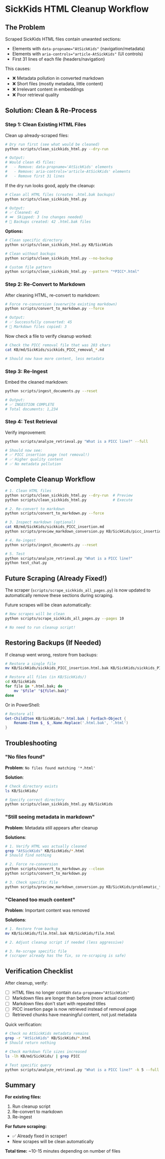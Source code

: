 # SickKids HTML Cleanup Workflow

## The Problem

Scraped SickKids HTML files contain unwanted sections:

- Elements with `data-propname="AtSickKids"` (navigation/metadata)
- Elements with `aria-controls="article-AtSickKids"` (UI controls)
- First 31 lines of each file (headers/navigation)

This causes:

- ❌ Metadata pollution in converted markdown
- ❌ Short files (mostly metadata, little content)
- ❌ Irrelevant content in embeddings
- ❌ Poor retrieval quality

## Solution: Clean & Re-Process

### Step 1: Clean Existing HTML Files

Clean up already-scraped files:

```bash
# Dry run first (see what would be cleaned)
python scripts/clean_sickkids_html.py --dry-run

# Output:
# Would clean 45 files:
#   - Remove: data-propname='AtSickKids' elements
#   - Remove: aria-controls='article-AtSickKids' elements
#   - Remove first 31 lines
```

If the dry run looks good, apply the cleanup:

```bash
# Clean all HTML files (creates .html.bak backups)
python scripts/clean_sickkids_html.py

# Output:
# ✅ Cleaned: 42
# ⏭️  Skipped: 3 (no changes needed)
# 💾 Backups created: 42 .html.bak files
```

**Options:**

```bash
# Clean specific directory
python scripts/clean_sickkids_html.py KB/SickKids

# Clean without backups
python scripts/clean_sickkids_html.py --no-backup

# Custom file pattern
python scripts/clean_sickkids_html.py --pattern "*PICC*.html"
```

### Step 2: Re-Convert to Markdown

After cleaning HTML, re-convert to markdown:

```bash
# Force re-conversion (overwrite existing markdown)
python scripts/convert_to_markdown.py --force

# Output:
# ✅ Successfully converted: 45
# 📄 Markdown files copied: 3
```

Now check a file to verify cleanup worked:

```bash
# Check the PICC removal file that was 203 chars
cat KB/md/SickKids/sickkids_PICC_removal_*.md

# Should now have more content, less metadata
```

### Step 3: Re-Ingest

Embed the cleaned markdown:

```bash
python scripts/ingest_documents.py --reset

# Output:
# ✅ INGESTION COMPLETE
# Total documents: 1,234
```

### Step 4: Test Retrieval

Verify improvement:

```bash
python scripts/analyze_retrieval.py "What is a PICC line?" --full

# Should now see:
# ✅ PICC insertion page (not removal!)
# ✅ Higher quality content
# ✅ No metadata pollution
```

## Complete Cleanup Workflow

```bash
# 1. Clean HTML files
python scripts/clean_sickkids_html.py --dry-run  # Preview
python scripts/clean_sickkids_html.py            # Execute

# 2. Re-convert to markdown
python scripts/convert_to_markdown.py --force

# 3. Inspect markdown (optional)
cat KB/md/SickKids/sickkids_PICC_insertion.md
python scripts/preview_markdown_conversion.py KB/SickKids/picc_insertion.html

# 4. Re-ingest
python scripts/ingest_documents.py --reset

# 5. Test
python scripts/analyze_retrieval.py "What is a PICC line?"
python test_chat.py
```

## Future Scraping (Already Fixed!)

The scraper (`scripts/scrape_sickkids_all_pages.py`) is now updated to automatically remove these sections during scraping.

Future scrapes will be clean automatically:

```bash
# New scrapes will be clean
python scripts/scrape_sickkids_all_pages.py --pages 10

# No need to run cleanup script!
```

## Restoring Backups (If Needed)

If cleanup went wrong, restore from backups:

```bash
# Restore a single file
mv KB/SickKids/sickkids_PICC_insertion.html.bak KB/SickKids/sickkids_PICC_insertion.html

# Restore all files (in KB/SickKids/)
cd KB/SickKids
for file in *.html.bak; do
    mv "$file" "${file%.bak}"
done
```

Or in PowerShell:

```powershell
# Restore all
Get-ChildItem KB/SickKids/*.html.bak | ForEach-Object {
    Rename-Item $_ $_.Name.Replace('.html.bak', '.html')
}
```

## Troubleshooting

### "No files found"

**Problem**: `No files found matching '*.html'`

**Solution**:

```bash
# Check directory exists
ls KB/SickKids/

# Specify correct directory
python scripts/clean_sickkids_html.py KB/SickKids
```

### "Still seeing metadata in markdown"

**Problem**: Metadata still appears after cleanup

**Solutions**:

```bash
# 1. Verify HTML was actually cleaned
grep "AtSickKids" KB/SickKids/*.html
# Should find nothing

# 2. Force re-conversion
python scripts/convert_to_markdown.py --clean
python scripts/convert_to_markdown.py

# 3. Check specific file
python scripts/preview_markdown_conversion.py KB/SickKids/problematic_file.html
```

### "Cleaned too much content"

**Problem**: Important content was removed

**Solutions**:

```bash
# 1. Restore from backup
mv KB/SickKids/file.html.bak KB/SickKids/file.html

# 2. Adjust cleanup script if needed (less aggressive)

# 3. Re-scrape specific file
# (scraper already has the fix, so re-scraping is safe)
```

## Verification Checklist

After cleanup, verify:

- [ ] HTML files no longer contain `data-propname="AtSickKids"`
- [ ] Markdown files are longer than before (more actual content)
- [ ] Markdown files don't start with repeated titles
- [ ] PICC insertion page is now retrieved instead of removal page
- [ ] Retrieved chunks have meaningful content, not just metadata

Quick verification:

```bash
# Check no AtSickKids metadata remains
grep -r "AtSickKids" KB/SickKids/*.html
# Should return nothing

# Check markdown file sizes increased
ls -lh KB/md/SickKids/ | grep PICC

# Test specific query
python scripts/analyze_retrieval.py "What is a PICC line?" -k 5 --full
```

## Summary

**For existing files:**

1. Run cleanup script
2. Re-convert to markdown
3. Re-ingest

**For future scraping:**

- ✅ Already fixed in scraper!
- New scrapes will be clean automatically

**Total time:** ~10-15 minutes depending on number of files
